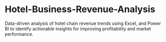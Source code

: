 # Hotel-Business-Revenue-Analysis
Data-driven analysis of hotel chain revenue trends using Excel, and Power BI to identify actionable insights for improving profitability and market performance.
